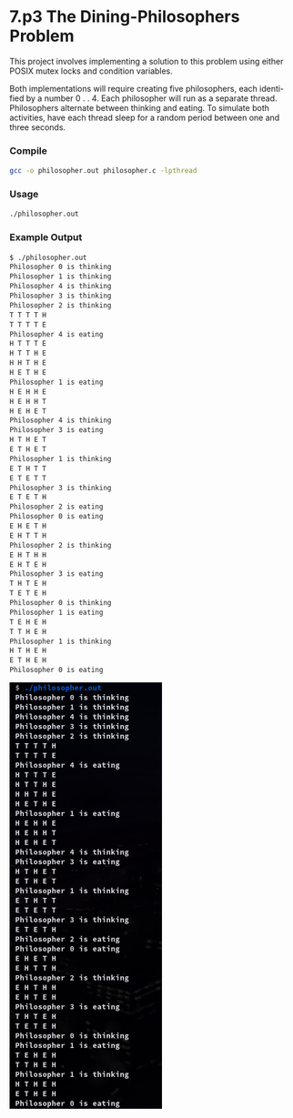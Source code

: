 # 7.p3 The Dining-Philosophers Problem

This project involves implementing a solution to this problem using either POSIX mutex locks and condition variables.

Both implementations will require creating five philosophers, each identi-fied by a number 0 . . 4. Each philosopher will run as a separate thread. Philosophers alternate between thinking and eating. To simulate both activities, have each thread sleep for a random period between one and three seconds.

### Compile

```sh
gcc -o philosopher.out philosopher.c -lpthread
```

### Usage

```sh
./philosopher.out
```

### Example Output

```sh
$ ./philosopher.out
Philosopher 0 is thinking
Philosopher 1 is thinking
Philosopher 4 is thinking
Philosopher 3 is thinking
Philosopher 2 is thinking
T T T T H 
T T T T E 
Philosopher 4 is eating
H T T T E 
H T T H E 
H H T H E 
H E T H E 
Philosopher 1 is eating
H E H H E 
H E H H T 
H E H E T 
Philosopher 4 is thinking
Philosopher 3 is eating
H T H E T 
E T H E T 
Philosopher 1 is thinking
E T H T T 
E T E T T 
Philosopher 3 is thinking
E T E T H 
Philosopher 2 is eating
Philosopher 0 is eating
E H E T H 
E H T T H 
Philosopher 2 is thinking
E H T H H 
E H T E H 
Philosopher 3 is eating
T H T E H 
T E T E H 
Philosopher 0 is thinking
Philosopher 1 is eating
T E H E H 
T T H E H 
Philosopher 1 is thinking
H T H E H 
E T H E H 
Philosopher 0 is eating
```

![dining-philosophers](images/philosopher.png)